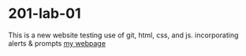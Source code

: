 # 201-lab-01
This is a new website testing use of git, html, css, and js. incorporating alerts & prompts
[my webpage](https://pfersiche.github.io/201-lab-01/)
